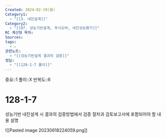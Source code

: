 ```yaml
---
Created: 2024-02-19(월)
Category1:
  - "[[3. 내진설계]]"
Category2:
  - "[[07. 성능기반설계, 푸시오버, 내진성능평가]]"
RC 계산형 목차: 
Sources: 
tags:
  - ✏️
관련노트:
  - "[[성능기반설계 결과의 검증]]"
정답:
  - "[[128-1-7 풀이]]"
---
```

중요::1
풀이::X
반복도::6
#  128-1-7


성능기반 내진설계 시 결과의 검증방법에서 검증 절차과 검토보고서에 포함되어야 할 내용 설명

![[Pasted image 20230618224059.png]]